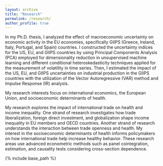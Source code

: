 ```yaml
---
layout: archive
title: "Research"
permalink: /research/
author_profile: true
---
```

In my Ph.D. thesis, I analyzed the effect of macroeconomic uncertainty on economic activity in the EU economies, specifically GIIPS (Greece, Ireland, Italy, Portugal, and Spain) countries. I constructed the uncertainty indices for the US, EU, and GIIPS countries by using Principal Components Analysis (PCA) employed for dimensionality reduction in unsupervised machine learning and different conditional heteroskedasticity techniques applied for the measurement of volatility in time series. Then, I estimated the impact of the US, EU, and GIIPS uncertainties on industrial production in the GIIPS countries with the utilization of the Vector Autoregressive (VAR) method and Impulse Response (IR) analysis.

My research interests focus on international economics, the European Union, and socioeconomic determinants of health. 

My research explores the impact of international trade on health and income inequality. One strand of research investigates how trade liberalization, foreign direct investment, and globalization shape income inequality in EU members and OECD countries. Another strand of research understands the interaction between trade openness and health. My interest in the socioeconomic determinants of health informs policymakers on how international trade help increase healthy behavior. These research areas use advanced econometric methods  such as panel cointegration, estimation, and causality tests considering cross-section dependence. 


<nbsp>

{% include base_path %}
